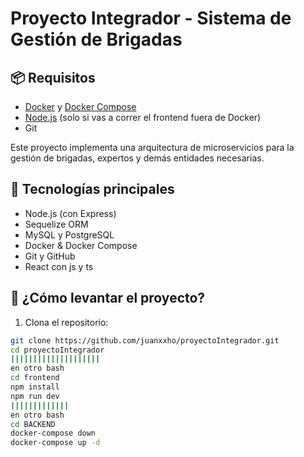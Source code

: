 # Proyecto Integrador - Sistema de Gestión de Brigadas
## 📦 Requisitos

- [Docker](https://www.docker.com/) y [Docker Compose](https://docs.docker.com/compose/install/)
- [Node.js](https://nodejs.org/) (solo si vas a correr el frontend fuera de Docker)
- Git

Este proyecto implementa una arquitectura de microservicios para la gestión de brigadas, expertos y demás entidades necesarias.

## 🧱 Tecnologías principales

- Node.js (con Express)
- Sequelize ORM
- MySQL y PostgreSQL
- Docker & Docker Compose
- Git y GitHub
- React con js y ts

## 🚀 ¿Cómo levantar el proyecto?

1. Clona el repositorio:

```bash
git clone https://github.com/juanxxho/proyectoIntegrador.git
cd proyectoIntegrador
||||||||||||||||||||
en otro bash
cd frontend
npm install
npm run dev
|||||||||||||
en otro bash
cd BACKEND
docker-compose down
docker-compose up -d
